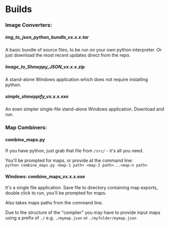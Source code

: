 # **Builds**

### Image Converters:
##### img_to_json_python_bundle_vx.x.x.tar
A basic bundle of source files, to be run on your own python interpreter. Or just download the most recent updates direct from the repo.

##### Image_to_Shmeppy_JSON_vx.x.x.zip
A stand-alone Windows application which does not require installing python.

##### simple_shmeppify_vx.x.x.exe
An even simpler single-file stand-alone Windows application. Download and run.

### Map Combiners:
#### combine_maps.py
If you have python, just grab that file from `/src/` - it's all you need.

You'll be prompted for maps, or provide at the command line:  
`python combine_maps.py <map-1 path> <map-2 path>...<map-n path>`

#### Windows: combine_maps_vx.x.x.exe
It's a single file application. Save file to directory containing map exports, double click to run, you'll be prompted for maps.

Also takes maps paths from the command line.

Due to the structure of the "complier" you may have to provide input maps using a prefix of `./` e.g. `./mymap.json` or `./myfolder/mymap.json`
